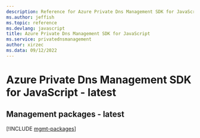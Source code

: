 ```yaml
---
description: Reference for Azure Private Dns Management SDK for JavaScript
ms.author: jeffish
ms.topic: reference
ms.devlang: javascript
title: Azure Private Dns Management SDK for JavaScript
ms.service: privatednsmanagement
author: xirzec
ms.data: 09/12/2022
---
```

# Azure Private Dns Management SDK for JavaScript - latest

## Management packages - latest
[!INCLUDE [mgmt-packages](private-dns-management-mgmt-index.md)]